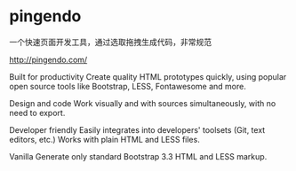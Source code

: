 # pingendo
一个快速页面开发工具，通过选取拖拽生成代码，非常规范

http://pingendo.com/

Built for productivity
Create quality HTML prototypes quickly, using popular open source tools like Bootstrap, LESS, Fontawesome and more.

Design and code
Work visually and with sources simultaneously, with no need to export.

Developer friendly
Easily integrates into developers' toolsets (Git, text editors, etc.) 
Works with plain HTML and LESS files.


Vanilla
Generate only standard Bootstrap 3.3 HTML and LESS markup.